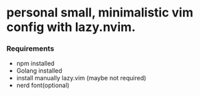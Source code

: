 #  personal small, minimalistic vim config with lazy.nvim.

### Requirements 
- npm installed
- Golang installed 
- install manually lazy.vim (maybe not required) 
- nerd font(optional)







